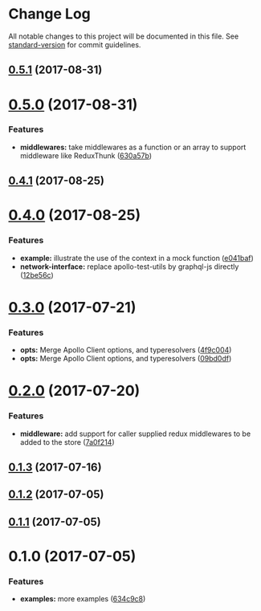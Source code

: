 # Change Log

All notable changes to this project will be documented in this file. See [standard-version](https://github.com/conventional-changelog/standard-version) for commit guidelines.

<a name="0.5.1"></a>
## [0.5.1](https://github.com/abhiaiyer91/apollo-storybook-decorator/compare/v0.5.0...v0.5.1) (2017-08-31)



<a name="0.5.0"></a>
# [0.5.0](https://github.com/abhiaiyer91/apollo-storybook-decorator/compare/v0.4.1...v0.5.0) (2017-08-31)


### Features

* **middlewares:** take middlewares as a function or an array to support middleware like ReduxThunk ([630a57b](https://github.com/abhiaiyer91/apollo-storybook-decorator/commit/630a57b))



<a name="0.4.1"></a>
## [0.4.1](https://github.com/abhiaiyer91/apollo-storybook-decorator/compare/v0.4.0...v0.4.1) (2017-08-25)



<a name="0.4.0"></a>
# [0.4.0](https://github.com/abhiaiyer91/apollo-storybook-decorator/compare/v0.3.0...v0.4.0) (2017-08-25)


### Features

* **example:** illustrate the use of the context in a mock function ([e041baf](https://github.com/abhiaiyer91/apollo-storybook-decorator/commit/e041baf))
* **network-interface:** replace apollo-test-utils by graphql-js directly ([12be56c](https://github.com/abhiaiyer91/apollo-storybook-decorator/commit/12be56c))



<a name="0.3.0"></a>
# [0.3.0](https://github.com/abhiaiyer91/apollo-storybook-decorator/compare/v0.2.0...v0.3.0) (2017-07-21)


### Features

* **opts:** Merge Apollo Client options, and typeresolvers ([4f9c004](https://github.com/abhiaiyer91/apollo-storybook-decorator/commit/4f9c004))
* **opts:** Merge Apollo Client options, and typeresolvers ([09bd0df](https://github.com/abhiaiyer91/apollo-storybook-decorator/commit/09bd0df))



<a name="0.2.0"></a>
# [0.2.0](https://github.com/abhiaiyer91/apollo-storybook-decorator/compare/v0.1.3...v0.2.0) (2017-07-20)


### Features

* **middleware:** add support for caller supplied redux middlewares to be added to the store ([7a0f214](https://github.com/abhiaiyer91/apollo-storybook-decorator/commit/7a0f214))



<a name="0.1.3"></a>
## [0.1.3](https://github.com/abhiaiyer91/apollo-storybook-decorator/compare/v0.1.2...v0.1.3) (2017-07-16)



<a name="0.1.2"></a>
## [0.1.2](https://github.com/abhiaiyer91/apollo-storybook-decorator/compare/v0.1.1...v0.1.2) (2017-07-05)



<a name="0.1.1"></a>
## [0.1.1](https://github.com/abhiaiyer91/apollo-storybook-decorator/compare/v0.1.0...v0.1.1) (2017-07-05)



<a name="0.1.0"></a>
# 0.1.0 (2017-07-05)


### Features

* **examples:** more examples ([634c9c8](https://github.com/abhiaiyer91/apollo-storybook-decorator/commit/634c9c8))
